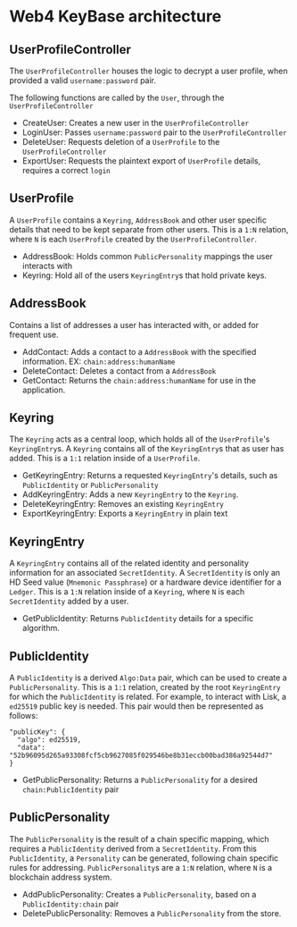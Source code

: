 # Web4 KeyBase architecture

## UserProfileController

The `UserProfileController` houses the logic to decrypt a user profile, when provided a valid `username:password` pair.

The following functions are called by the `User`, through the `UserProfileController`

- CreateUser: Creates a new user in the `UserProfileController`
- LoginUser: Passes `username:password` pair to the `UserProfileController`
- DeleteUser: Requests deletion of a `UserProfile` to the `UserProfileController`
- ExportUser: Requests the plaintext export of `UserProfile` details, requires a correct `login`

## UserProfile

A `UserProfile` contains a `Keyring`, `AddressBook` and other user specific details that need to be kept separate from other users. This is a `1:N` relation, where `N` is each `UserProfile` created by the `UserProfileController`.

- AddressBook: Holds common `PublicPersonality` mappings the user interacts with
- Keyring: Hold all of the users `KeyringEntry`s that hold private keys.

## AddressBook

Contains a list of addresses a user has interacted with, or added for frequent use.

- AddContact: Adds a contact to a `AddressBook` with the specified information. EX: `chain:address:humanName`
- DeleteContact: Deletes a contact from a `AddressBook`
- GetContact: Returns the `chain:address:humanName` for use in the application.

## Keyring

The `Keyring` acts as a central loop, which holds all of the `UserProfile`'s `KeyringEntry`s. A `Keyring` contains all of the `KeyringEntry`s that as user has added. This is a `1:1` relation inside of a `UserProfile`.

- GetKeyringEntry: Returns a requested `KeyringEntry`'s details, such as `PublicIdentity` or `PublicPersonality`
- AddKeyringEntry: Adds a new `KeyringEntry` to the `Keyring`.
- DeleteKeyringEntry: Removes an existing `KeyringEntry`
- ExportKeyringEntry: Exports a `KeyringEntry` in plain text


## KeyringEntry

A `KeyringEntry` contains all of the related identity and personality information for an associated `SecretIdentity`. A `SecretIdentity` is only an HD Seed value (`Mnemonic Passphrase`) or a hardware device identifier for a `Ledger`. This is a `1:N` relation inside of a `Keyring`, where `N` is each `SecretIdentity` added by a user.

- GetPublicIdentity: Returns `PublicIdentity` details for a specific algorithm.

## PublicIdentity

A `PublicIdentity` is a derived `Algo:Data` pair, which can be used to create a `PublicPersonality`. This is a `1:1` relation, created by the root `KeyringEntry` for which the `PublicIdentity` is related.  For example, to interact with Lisk, a `ed25519` public key is needed. This pair would then be represented as follows:

```
"publicKey": {
  "algo": ed25519,
  "data": "52b96095d265a93308fcf5cb9627085f029546be8b31eccb00bad386a92544d7"
}
```

- GetPublicPersonality: Returns a `PublicPersonality` for a desired `chain:PublicIdentity` pair

## PublicPersonality

The `PublicPersonality` is the result of a chain specific mapping, which requires a `PublicIdentity` derived from a `SecretIdentity`. From this `PublicIdentity`, a `Personality` can be generated, following chain specific rules for addressing. `PublicPersonality`s are a `1:N` relation, where `N` is a blockchain address system.

- AddPublicPersonality: Creates a `PublicPersonality`, based on a `PublicIdentity:chain` pair
- DeletePublicPersonality: Removes a `PublicPersonality` from the store.
